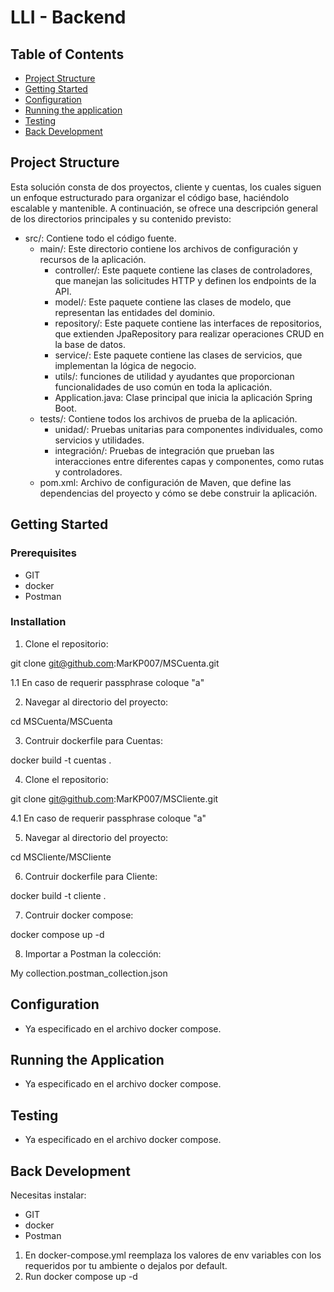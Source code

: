 # LLI - Backend

## Table of Contents
- [Project Structure](#introduction)
- [Getting Started](#getting-started)
- [Configuration](#configuration)
- [Running the application](#running-the-application)
- [Testing](#testing)
- [Back Development](#back-development)

## Project Structure

Esta solución consta de dos proyectos, cliente y cuentas, los cuales siguen un enfoque estructurado para organizar el código base, haciéndolo escalable y mantenible. A continuación, se ofrece una descripción general de los directorios principales y su contenido previsto:

- src/: Contiene todo el código fuente.
  - main/: Este directorio contiene los archivos de configuración y recursos de la aplicación.
    - controller/: Este paquete contiene las clases de controladores, que manejan las solicitudes HTTP y definen los endpoints de la API.
	- model/: Este paquete contiene las clases de modelo, que representan las entidades del dominio.
	- repository/: Este paquete contiene las interfaces de repositorios, que extienden JpaRepository para realizar operaciones CRUD en la base de datos.
	- service/: Este paquete contiene las clases de servicios, que implementan la lógica de negocio.
	- utils/: funciones de utilidad y ayudantes que proporcionan funcionalidades de uso común en toda la aplicación.
	- Application.java: Clase principal que inicia la aplicación Spring Boot.
  - tests/: Contiene todos los archivos de prueba de la aplicación.
    - unidad/: Pruebas unitarias para componentes individuales, como servicios y utilidades.
    - integración/: Pruebas de integración que prueban las interacciones entre diferentes capas y componentes, como rutas y controladores.
  - pom.xml: Archivo de configuración de Maven, que define las dependencias del proyecto y cómo se debe construir la aplicación.
 
## Getting Started

### Prerequisites

- GIT
- docker
- Postman

### Installation

1. Clone el repositorio:

git clone git@github.com:MarKP007/MSCuenta.git

1.1 En caso de requerir passphrase coloque "a"

2. Navegar al directorio del proyecto:

cd MSCuenta/MSCuenta

3. Contruir dockerfile para Cuentas:

docker build -t cuentas .

4. Clone el repositorio:

git clone git@github.com:MarKP007/MSCliente.git

4.1 En caso de requerir passphrase coloque "a"

5. Navegar al directorio del proyecto:

cd MSCliente/MSCliente

6. Contruir dockerfile para Cliente:

docker build -t cliente .

7. Contruir docker compose:

docker compose up -d

8. Importar a Postman la colección:

My collection.postman_collection.json

## Configuration

- Ya especificado en el archivo docker compose.

## Running the Application

- Ya especificado en el archivo docker compose.

## Testing

- Ya especificado en el archivo docker compose.

## Back Development

Necesitas instalar:
- GIT
- docker
- Postman

1. En docker-compose.yml reemplaza los valores de env variables con los requeridos por tu ambiente o dejalos por default.
2. Run docker compose up -d
